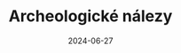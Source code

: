 ---
layout: layouts/non-en-hero-episode.njk
title: Archeologické nálezy
date: "2024-06-27"
cta: Přehrát díl
logo: logo_ct2.svg
tv: "ČT 2"
link: https://www.ceskatelevize.cz/porady/1098260856-kvarteto/424235100111005/
datum: 27. 6. 2024
header: Poslední díl
foto1024: /images/uploads/Prehistoric_findings_1024x768.jpg
foto1440: /images/uploads/Prehistoric_findings_1440x825.jpg
alt: Obrázek jeskyně
tags: czhero
---